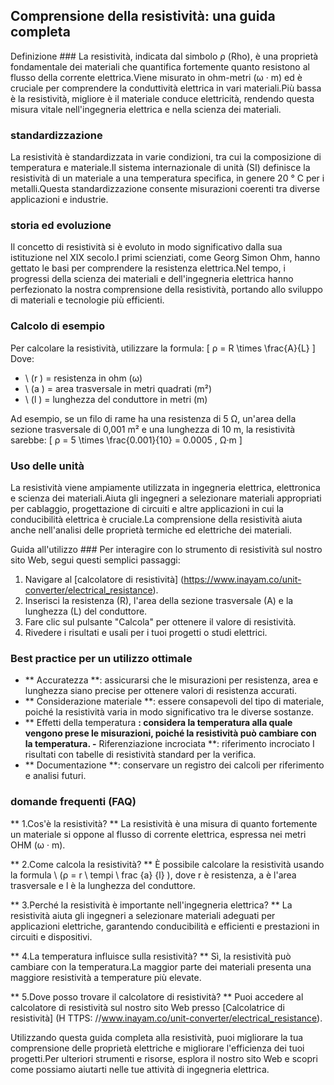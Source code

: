 ## Comprensione della resistività: una guida completa

Definizione ###
La resistività, indicata dal simbolo ρ (Rho), è una proprietà fondamentale dei materiali che quantifica fortemente quanto resistono al flusso della corrente elettrica.Viene misurato in ohm-metri (ω · m) ed è cruciale per comprendere la conduttività elettrica in vari materiali.Più bassa è la resistività, migliore è il materiale conduce elettricità, rendendo questa misura vitale nell'ingegneria elettrica e nella scienza dei materiali.

### standardizzazione
La resistività è standardizzata in varie condizioni, tra cui la composizione di temperatura e materiale.Il sistema internazionale di unità (SI) definisce la resistività di un materiale a una temperatura specifica, in genere 20 ° C per i metalli.Questa standardizzazione consente misurazioni coerenti tra diverse applicazioni e industrie.

### storia ed evoluzione
Il concetto di resistività si è evoluto in modo significativo dalla sua istituzione nel XIX secolo.I primi scienziati, come Georg Simon Ohm, hanno gettato le basi per comprendere la resistenza elettrica.Nel tempo, i progressi della scienza dei materiali e dell'ingegneria elettrica hanno perfezionato la nostra comprensione della resistività, portando allo sviluppo di materiali e tecnologie più efficienti.

### Calcolo di esempio
Per calcolare la resistività, utilizzare la formula:
\[ ρ = R \times \frac{A}{L} \]
Dove:
- \ (r \) = resistenza in ohm (ω)
- \ (a \) = area trasversale in metri quadrati (m²)
- \ (l \) = lunghezza del conduttore in metri (m)

Ad esempio, se un filo di rame ha una resistenza di 5 Ω, un'area della sezione trasversale di 0,001 m² e una lunghezza di 10 m, la resistività sarebbe:
\[ ρ = 5 \times \frac{0.001}{10} = 0.0005 \, Ω·m \]

### Uso delle unità
La resistività viene ampiamente utilizzata in ingegneria elettrica, elettronica e scienza dei materiali.Aiuta gli ingegneri a selezionare materiali appropriati per cablaggio, progettazione di circuiti e altre applicazioni in cui la conducibilità elettrica è cruciale.La comprensione della resistività aiuta anche nell'analisi delle proprietà termiche ed elettriche dei materiali.

Guida all'utilizzo ###
Per interagire con lo strumento di resistività sul nostro sito Web, segui questi semplici passaggi:
1. Navigare al [calcolatore di resistività] (https://www.inayam.co/unit-converter/electrical_resistance).
2. Inserisci la resistenza (R), l'area della sezione trasversale (A) e la lunghezza (L) del conduttore.
3. Fare clic sul pulsante "Calcola" per ottenere il valore di resistività.
4. Rivedere i risultati e usali per i tuoi progetti o studi elettrici.

### Best practice per un utilizzo ottimale
- ** Accuratezza **: assicurarsi che le misurazioni per resistenza, area e lunghezza siano precise per ottenere valori di resistenza accurati.
- ** Considerazione materiale **: essere consapevoli del tipo di materiale, poiché la resistività varia in modo significativo tra le diverse sostanze.
- ** Effetti della temperatura **: considera la temperatura alla quale vengono prese le misurazioni, poiché la resistività può cambiare con la temperatura.
-** Riferenziazione incrociata **: riferimento incrociato I risultati con tabelle di resistività standard per la verifica.
- ** Documentazione **: conservare un registro dei calcoli per riferimento e analisi futuri.

### domande frequenti (FAQ)

** 1.Cos'è la resistività? **
La resistività è una misura di quanto fortemente un materiale si oppone al flusso di corrente elettrica, espressa nei metri OHM (ω · m).

** 2.Come calcola la resistività? **
È possibile calcolare la resistività usando la formula \ (ρ = r \ tempi \ frac {a} {l} \), dove r è resistenza, a è l'area trasversale e l è la lunghezza del conduttore.

** 3.Perché la resistività è importante nell'ingegneria elettrica? **
La resistività aiuta gli ingegneri a selezionare materiali adeguati per applicazioni elettriche, garantendo conducibilità e efficienti e prestazioni in circuiti e dispositivi.

** 4.La temperatura influisce sulla resistività? **
Sì, la resistività può cambiare con la temperatura.La maggior parte dei materiali presenta una maggiore resistività a temperature più elevate.

** 5.Dove posso trovare il calcolatore di resistività? **
Puoi accedere al calcolatore di resistività sul nostro sito Web presso [Calcolatrice di resistività] (H TTPS: //www.inayam.co/unit-converter/electrical_resistance).

Utilizzando questa guida completa alla resistività, puoi migliorare la tua comprensione delle proprietà elettriche e migliorare l'efficienza dei tuoi progetti.Per ulteriori strumenti e risorse, esplora il nostro sito Web e scopri come possiamo aiutarti nelle tue attività di ingegneria elettrica.